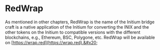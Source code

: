 # RedWrap

As mentioned in other chapters, RedWrap is the name of the Initium bridge craft is a native application of the Initium for converting the INIX and the other tokens on the Initium to compatible versions with the different blockchains, e.g., Ethereum, BSC, Polygone, etc. RedWrap will be available on [https://wrap.red](https://wrap.red).&#x20;
